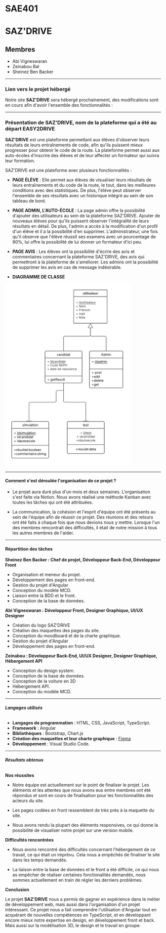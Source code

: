 # SAE401
# **SAZ'DRIVE**

## **Membres** 

- Abi Vigneswaran
- Zeinabou Bal
- Sheinez Ben Backer
  
---

### **Lien vers le projet hébergé**

Notre site **SAZ'DRIVE** sera hébergé prochainement, des modifications sont en cours afin d'avoir l'ensemble des fonctionnalités :  

[]()

---

### **Présentation de SAZ'DRIVE, nom de la plateforme qui a été au départ EASY2DRIVE** 

**SAZ'DRIVE** est une plateforme permettant aux élèves d'observer leurs résultats de leurs entraînements de code, afin qu'ils puissent mieux progresser pour obtenir le code de la route. La plateforme permet aussi aux auto-écoles d'inscrire des élèves et de leur affecter un formateur qui suivra leur formation.

SAZ'DRIVE est une plateforme avec plusieurs fonctionnalités : 
  
- **PAGE ÉLÈVE** : Elle permet aux élèves de visualiser leurs résultats de leurs entraînements et du code de la route, le tout, dans les meilleures conditions avec des statistiques. De plus, l'élève peut observer l'ensemble de ses résultats avec un historique intégré au sein de son tableau de bord. 

- **PAGE ADMIN, L'AUTO-ÉCOLE** : La page admin offre la possibilité d'ajouter des utilisateurs au sein de la plateforme SAZ'DRIVE. Ajouter de nouveaux élèves pour qu'ils puissent observer l'intégralité de leurs résultats en détail. De plus, l'admin a accès à la modification d'un profil d'un élève et il a la possibilité d'en supprimer. L'administrateur, une fois qu'il observe que l'élève réussit ses examens avec un pourcentage de 80%, lui offre la possibilité de lui donner un formateur d'ici peu.

- **PAGE AVIS** : Les élèves ont la possibilité d'écrire des avis et commentaires concernant la plateforme SAZ'DRIVE, des avis qui permettront à la plateforme de s'améliorer. Les admins ont la possibilité de supprimer les avis en cas de message indésirable.

- **DIAGRAMME DE CLASSE**

  
![Diagramme de classe](Diagramme_de_classe.jpg)


---

#### **Comment s'est déroulée l'organisation de ce projet ?**

- Le projet aura duré plus d'un mois et deux semaines. L'organisation s'est faite via Notion. Nous avons réalisé une méthode Kanban avec toutes les tâches qui ont été attribuées.

- La communication, la cohésion et l'esprit d'équipe ont été présents au sein de l'équipe afin de réussir ce projet. Des réunions et des retours ont été faits à chaque fois que nous devions nous y mettre. Lorsque l'un des membres rencontrait des difficultés, il était de notre mission à tous les autres membres de l'aider.
  
---

#### **Répartition des tâches**

**Sheinez Ben Backer : Chef de projet, Développeur Back-End, Développeur Front**

- Organisation et meneur du projet.  
- Développement des pages en front-end.
- Gestion du projet d'Angular  
- Conception du modèle MCD.
- Liaison entre la BDD et le front.  
- Conception de la base de données. 

**Abi Vigneswaran : Développeur Front, Designer Graphique, UI/UX Designer**

- Création du logo SAZ'DRIVE
- Création des maquettes des pages du site.  
- Conception du moodboard et de la charte graphique.  
- Gestion du projet d'Angular  
- Développement des pages en front-end.  


**Zeinabou : Développeur Back-End, UI/UX Designer, Designer Graphique, Hébergement API**
 
- Conception du design system.  
- Conception de la base de données.  
- Conception de la voiture en 3D
- Hébergement API. 
- Conception du modèle MCD.

---

###### **Langages utilisés**

- **Langages de programmation** : HTML, CSS, JavaScript, TypeScript.
- **Framework** : Angular
- **Bibliothèques** : Bootstrap, Chart.js  
- **Création des maquettes et leur charte graphique** : [Figma](https://www.figma.com/design/9rQdWT5s8afsK3b3ae3Sse/SAE-401?node-id=0-1&t=jHJJNT9yNxC5lC07-1)
- **Développement** : Visual Studio Code.  

---

###### **Résultats obtenus**

**Nos réussites**

- Notre équipe est actuellement sur le point de finaliser le projet. Les éléments et les attentes que nous avons eus entre membres ont été répondus et sont en cours de finalisation pour les fonctionnalités des acteurs du site.
  
- Les pages codées en front ressemblent de très près à la maquette du site. 
  
- Nous avons rendu la plupart des éléments responsives, ce qui donne la possibilité de visualiser notre projet sur une version mobile.


**Difficultés rencontrées** 

 - Nous avons rencontré des difficultés concernant l'hébergement de ce travail, ce qui était un imprévu. Cela nous a empêchés de finaliser le site dans les temps demandés.

- La liaison entre la base de données et le front a été difficile, ce qui nous as empêcher de réaliser certaines fonctionalités demandés, nous sommes actuellement en train de régler les derniers problèmes.

**Conclusion**

Le projet **SAZ'DRIVE** nous a permis de gagner en expérience dans le métier de développement web, mais aussi dans l'organisation d'un projet intéressant. Ce projet nous a fait comprendre l'utilisation d'Angular tout en acquérant de nouvelles compétences en TypeScript, et en développant encore mieux notre expertise en design, en développement front et back. Mais aussi sur la modélisation 3D, le design et le travail en groupe.
